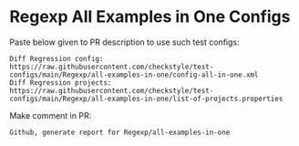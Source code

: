 # Regexp All Examples in One Configs
Paste below given to PR description to use such test configs:
```
Diff Regression config: https://raw.githubusercontent.com/checkstyle/test-configs/main/Regexp/all-examples-in-one/config-all-in-one.xml
Diff Regression projects: https://raw.githubusercontent.com/checkstyle/test-configs/main/Regexp/all-examples-in-one/list-of-projects.properties
```
Make comment in PR:
```
Github, generate report for Regexp/all-examples-in-one
```
